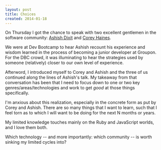 ```yaml
---
layout: post
title: Choices
created: 2014-01-18
---
```


On Thursday I got the chance to speak with two excellent gentlemen in the software
community: [Ashish Dixit](http://about.me/tundal45) and [Corey
Haines](http://www.coreyhaines.com/).

We were at Dev Bootcamp to hear Ashish recount his experience and wisdom learned
in the process of becoming a junior developer at Groupon. For the DBC crowd, it
was illuminating to hear the strategies used by someone (relatively) closer to
our own level of experience.

Afterword, I introduced myself to Corey and Ashish and the three of us
continued along the lines of Ashish's talk.  My takeaway from that conversation
has been that I need to focus down to one or two key genres/areas/technologies
and work to get *good* at those things specifically.

I'm anxious about this realization, especially in the concrete form as put by
Corey and Ashish. There are so many things that I want to learn, such that I feel torn
as to which I will want to be doing for the next N months or years.

My limited knowledge touches mainly on the Ruby and JavaScript worlds, and I love
them both.

Which technology -- and more importantly: which community -- is worth sinking my
limited cycles into?
